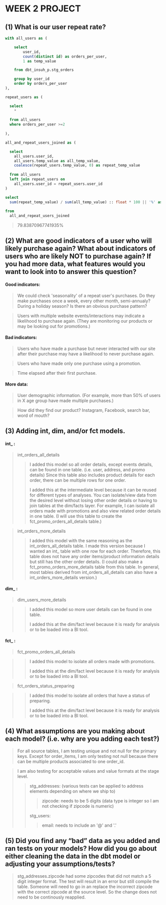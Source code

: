# WEEK 2 PROJECT

## (1) What is our user repeat rate?

```sql
with all_users as (

    select 
        user_id,
        count(distinct id) as orders_per_user,
        1 as temp_value

    from dbt_insuh_p.stg_orders

    group by user_id
    order by orders_per_user
),

repeat_users as (

  select 
    *
    
  from all_users
  where orders_per_user >=2
  
),

all_and_repeat_users_joined as (

  select 
    all_users.user_id,
    all_users.temp_value as all_temp_value,
    coalesce(repeat_users.temp_value, 0) as repeat_temp_value
    
  from all_users
  left join repeat_users on
    all_users.user_id = repeat_users.user_id
)

select 
  sum(repeat_temp_value) / sum(all_temp_value) :: float * 100 || '%' as repeat_rate
  
from
  all_and_repeat_users_joined
```
> 79.83870967741935%

## (2) What are good indicators of a user who will likely purchase again? What about indicators of users who are likely NOT to purchase again? If you had more data, what features would you want to look into to answer this question?

#### Good indicators:
> We could check 'seasonality' of a repeat user's purchases. Do they make purchases once a week, every other month, semi-annualy? During a holiday season? Is there an obvious purchase pattern? 

> Users with multiple website events/interactions may indicate a likelihood to purchase again. (They are monitoring our products or may be looking out for promotions.)

#### Bad indicators:
> Users who have made a purchase but never interacted with our site after their purchase may have a likelihood to never purchase again.

> Users who have made only one purchase using a promotion.

> Time elapsed after their first purchase.

#### More data:
> User demographic information. (For example, more than 50% of users in X age group have made multiple purchases.)

> How did they find our product? Instagram, Facebook, search bar, word of mouth?


## (3) Adding int, dim, and/or fct models.

#### int_ :
> int_orders_all_details
>> I added this model so all order details, except events details, can be found in one table. (i.e. user, address, and promo details) Since this table also includes product details for each order, there can be multiple rows for one order.
>>
>> I added this at the intermediate level because it can be reused for different types of analyses. You can isolate/view data from the desired level without losing other order details or having to join tables at the dim/facts layer. For example, I can isolate all orders made with promotions and also view related order details in one table. (I will use this table to create the fct_promo_orders_all_details table.)

> int_orders_more_details
>> I added this model with the same reasoning as the int_orders_all_details table. I made this version because I wanted an int_ table with one row for each order. Therefore, this table does not have any order items/product information details but still has the other order details. (I could also make a fct_promo_orders_more_details table from this table. In general, most tables derived from int_orders_all_details can also have a int_orders_more_details version.)

#### dim_ :
> dim_users_more_details

>> I added this model so more user details can be found in one table. 
>>
>> I added this at the dim/fact level because it is ready for analysis or to be loaded into a BI tool.

#### fct_ :
> fct_promo_orders_all_details

>> I added this model to isolate all orders made with promotions.
>>
>> I added this at the dim/fact level because it is ready for analysis or to be loaded into a BI tool.

> fct_orders_status_preparing

>> I added this model to isolate all orders that have a status of preparing.
>>
>> I added this at the dim/fact level because it is ready for analysis or to be loaded into a BI tool.

## (4) What assumptions are you making about each model? (i.e. why are you adding each test?)

> For all source tables, I am testing unique and not null for the primary keys. Except for order_items, I am only testing not null because there can be multiple products associated to one order_id.

> I am also testing for acceptable values and value formats at the stage level. 
>> stg_addresses: (various tests can be applied to address elements depending on where we ship to)
>>> zipcode: needs to be 5 digits (data type is integer so I am not checking if zipcode is numeric)
>>
>> stg_users:
>>> email:  needs to include an '@' and '.'


## (5) Did you find any “bad” data as you added and ran tests on your models? How did you go about either cleaning the data in the dbt model or adjusting your assumptions/tests?

> stg_addresses.zipcode had some zipcodes that did not match a 5 digit integer format. The test will result in an error but still compile the table. Someone will need to go in an replace the incorrect zipcode with the correct zipcode at the source level. So the change does not need to be continously reapplied.